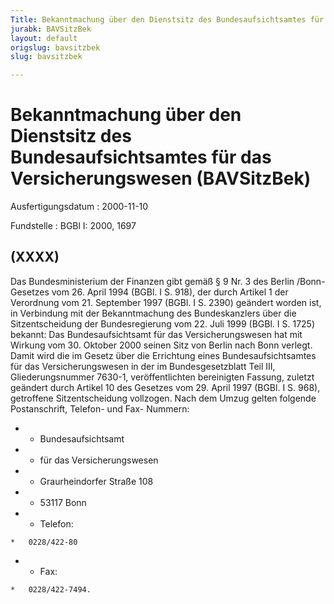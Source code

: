```yaml
---
Title: Bekanntmachung über den Dienstsitz des Bundesaufsichtsamtes für das Versicherungswesen
jurabk: BAVSitzBek
layout: default
origslug: bavsitzbek
slug: bavsitzbek

---
```


# Bekanntmachung über den Dienstsitz des Bundesaufsichtsamtes für das Versicherungswesen (BAVSitzBek)

Ausfertigungsdatum
:   2000-11-10

Fundstelle
:   BGBl I: 2000, 1697



## (XXXX)

Das Bundesministerium der Finanzen gibt gemäß § 9 Nr. 3 des Berlin
/Bonn-Gesetzes vom 26. April 1994 (BGBl. I S. 918), der durch Artikel
1 der Verordnung vom 21. September 1997 (BGBl. I S. 2390) geändert
worden ist, in Verbindung mit der Bekanntmachung des Bundeskanzlers
über die Sitzentscheidung der Bundesregierung vom 22. Juli 1999 (BGBl.
I S. 1725) bekannt:
Das Bundesaufsichtsamt für das Versicherungswesen hat mit Wirkung vom
30\. Oktober 2000 seinen Sitz von Berlin nach Bonn verlegt. Damit wird
die im Gesetz über die Errichtung eines Bundesaufsichtsamtes für das
Versicherungswesen in der im Bundesgesetzblatt Teil III,
Gliederungsnummer 7630-1, veröffentlichten bereinigten Fassung,
zuletzt geändert durch Artikel 10 des Gesetzes vom 29. April 1997
(BGBl. I S. 968), getroffene Sitzentscheidung vollzogen.
Nach dem Umzug gelten folgende Postanschrift, Telefon- und Fax-
Nummern:

*    *   Bundesaufsichtsamt


*    *   für das Versicherungswesen


*    *   Graurheindorfer Straße 108


*    *   53117 Bonn


*    *   Telefon:

    *   0228/422-80


*    *   Fax:

    *   0228/422-7494.




